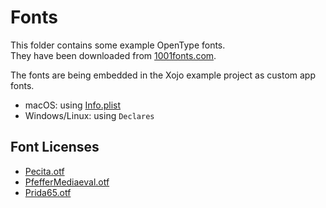 # Fonts
This folder contains some example OpenType fonts.  
They have been downloaded from [1001fonts.com](https://www.1001fonts.com/opentype-fonts.html).

The fonts are being embedded in the Xojo example project as custom app fonts.
- macOS: using [Info.plist](./Info.plist)
- Windows/Linux: using ```Declares```

## Font Licenses
- [Pecita.otf](./Pecita_license.txt)
- [PfefferMediaeval.otf](./PfefferMediaeval_license.txt)
- [Prida65.otf](./Prida65_license.txt)
